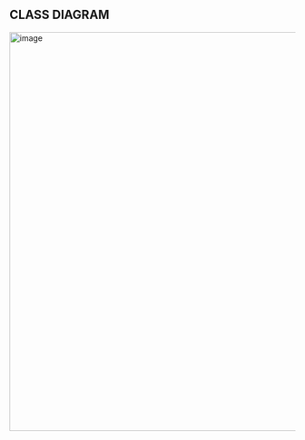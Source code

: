 ## CLASS DIAGRAM

<img width="1567" height="702" alt="image" src="https://github.com/user-attachments/assets/fda9011b-356c-4188-95da-1faf8e88f292" />
